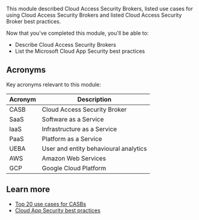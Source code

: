 This module described Cloud Access Security Brokers, listed use cases for using Cloud Access Security Brokers and listed Cloud Access Security Broker best practices.

Now that you've completed this module, you'll be able to:

- Describe Cloud Access Security Brokers
- List the Microsoft Cloud App Security best practices

## Acronyms

Key acronyms relevant to this module:

|Acronym   |Description                            |
|--------- |---------------------------------------|
|  CASB    |Cloud Access Security Broker           |
|  SaaS    |Software as a Service                  |
|  IaaS    |Infrastructure as a Service            |
|  PaaS    |Platform as a Service                  |
|  UEBA    |User and entity behavioural analytics  |
|  AWS     |Amazon Web Services                    |
|  GCP     |Google Cloud Platform                  |

## Learn more

- [Top 20 use cases for CASBs](https://query.prod.cms.rt.microsoft.com/cms/api/am/binary/RE3nibJ)
- [Cloud App Security best practices](https://docs.microsoft.com/cloud-app-security/best-practices)
